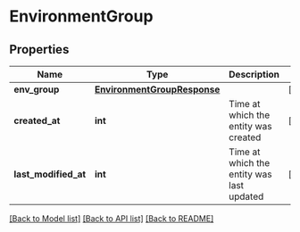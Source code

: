 # EnvironmentGroup

## Properties
Name | Type | Description | Notes
------------ | ------------- | ------------- | -------------
**env_group** | [**EnvironmentGroupResponse**](EnvironmentGroupResponse.md) |  | [optional] 
**created_at** | **int** | Time at which the entity was created | [optional] 
**last_modified_at** | **int** | Time at which the entity was last updated | [optional] 

[[Back to Model list]](../README.md#documentation-for-models) [[Back to API list]](../README.md#documentation-for-api-endpoints) [[Back to README]](../README.md)


